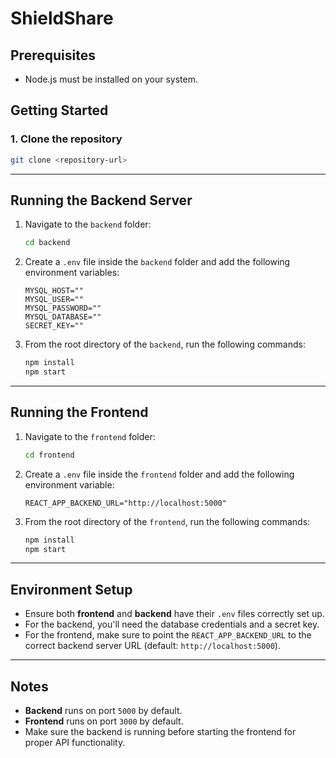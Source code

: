 # ShieldShare

## Prerequisites

- Node.js must be installed on your system.

## Getting Started

### 1. Clone the repository

```bash
git clone <repository-url>
```

---

## Running the Backend Server

1. Navigate to the `backend` folder:

   ```bash
   cd backend
   ```

2. Create a `.env` file inside the `backend` folder and add the following environment variables:

   ```env
   MYSQL_HOST=""
   MYSQL_USER=""
   MYSQL_PASSWORD=""
   MYSQL_DATABASE=""
   SECRET_KEY=""
   ```

3. From the root directory of the `backend`, run the following commands:
   ```bash
   npm install
   npm start
   ```

---

## Running the Frontend

1. Navigate to the `frontend` folder:

   ```bash
   cd frontend
   ```

2. Create a `.env` file inside the `frontend` folder and add the following environment variable:

   ```env
   REACT_APP_BACKEND_URL="http://localhost:5000"
   ```

3. From the root directory of the `frontend`, run the following commands:
   ```bash
   npm install
   npm start
   ```

---

## Environment Setup

- Ensure both **frontend** and **backend** have their `.env` files correctly set up.
- For the backend, you'll need the database credentials and a secret key.
- For the frontend, make sure to point the `REACT_APP_BACKEND_URL` to the correct backend server URL (default: `http://localhost:5000`).

---

## Notes

- **Backend** runs on port `5000` by default.
- **Frontend** runs on port `3000` by default.
- Make sure the backend is running before starting the frontend for proper API functionality.
